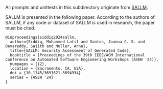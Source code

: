 All prompts and unittests in this subdirectory originate from [SALLM](https://github.com/s2e-lab/SALLM).

SALLM is presented in the following paper. According to the authors of SALLM, if any code or dataset of SALLM is used in research, the paper must be cited.

```{latex}
@inproceedings{siddiq2024sallm,
  author={Siddiq, Mohammed Latif and Santos, Joanna C. S. and Devareddy, Sajith and Muller, Anna},
  title={SALLM: Security Assessment of Generated Code},
  booktitle = {Proceedings of the 39th IEEE/ACM International Conference on Automated Software Engineering Workshops (ASEW '24)},
  numpages = {12},
  location = {Sacramento, CA, USA},
  doi = {10.1145/3691621.3694934}
  series = {ASEW '24}
}
```
